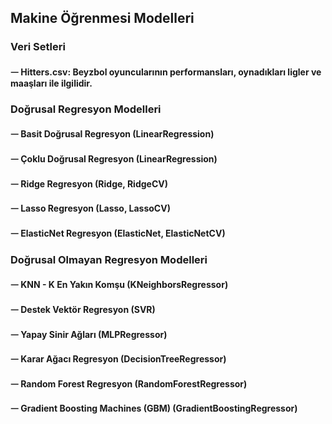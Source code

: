 ## Makine Öğrenmesi Modelleri
### Veri Setleri
#### ᅳ Hitters.csv: Beyzbol oyuncularının performansları, oynadıkları ligler ve maaşları ile ilgilidir.
### Doğrusal Regresyon Modelleri
#### ᅳ Basit Doğrusal Regresyon (LinearRegression)
#### ᅳ Çoklu Doğrusal Regresyon (LinearRegression)
#### ᅳ Ridge Regresyon (Ridge, RidgeCV)
#### ᅳ Lasso Regresyon (Lasso, LassoCV)
#### ᅳ ElasticNet Regresyon (ElasticNet, ElasticNetCV)
### Doğrusal Olmayan Regresyon Modelleri
#### ᅳ KNN - K En Yakın Komşu (KNeighborsRegressor)
#### ᅳ Destek Vektör Regresyon (SVR)
#### ᅳ Yapay Sinir Ağları (MLPRegressor)
#### ᅳ Karar Ağacı Regresyon (DecisionTreeRegressor)
#### ᅳ Random Forest Regresyon (RandomForestRegressor)
#### ᅳ Gradient Boosting Machines (GBM) (GradientBoostingRegressor)
